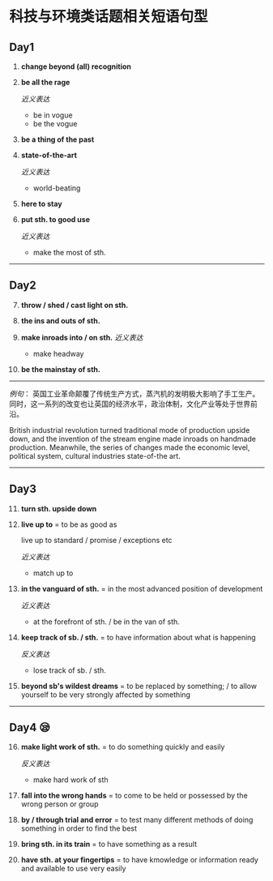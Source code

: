 # 科技与环境类话题相关短语句型

## Day1

1. **change beyond (all) recognition**

2. **be all the rage**

    *近义表达* 
   - be in vogue
   - be the vogue

3. **be a thing of the past**

4. **state-of-the-art**

    *近义表达*
    - world-beating

5. **here to stay**

6. **put sth. to good use**
   
   *近义表达*
    - make the most of sth.


---------------------
## Day2
7. **throw / shed / cast light on sth.**
   
8. **the ins and outs of sth.**

9. **make inroads into / on sth.**
    *近义表达*
    - make headway
10.  **be the mainstay of sth.**



--------

*例句*：
英国工业革命颠覆了传统生产方式，蒸汽机的发明极大影响了手工生产。同时，这一系列的改变也让英国的经济水平，政治体制，文化产业等处于世界前沿。

British industrial revolution turned traditional mode of production upside down, and the invention of the stream engine made inroads on handmade production. Meanwhile, the series of changes made the economic level, political system, cultural industries state-of-the art. 

--------

## Day3
11. **turn sth. upside down**
12. **live up to**
    = to be as good as

    live up to standard / promise / exceptions etc

    *近义表达*
    - match up to

13. **in the vanguard of sth.**
    = in the most advanced position of development 
    
    *近义表达*
    - at the forefront of sth. / be in the van of sth.

14. **keep track of sb. / sth.**
    = to have information about what is happening

    *反义表达*
    - lose track of sb. / sth.

15. **beyond sb's wildest dreams**
    = to be replaced by something; / 
    to allow yourself to be very strongly affected by something

------------------------
## Day4 :sleepy:

16. **make light work of sth.**
    = to do something quickly and easily

    *反义表达*
    - make hard work of sth

17. **fall into the wrong hands**
    = to come to be held or possessed by the wrong person or group

18. **by / through trial and error**
    = to test many different methods of doing something in order to find the best

19. **bring sth. in its train**
    = to have something as a result

20. **have sth. at your fingertips**
    = to have kmowledge or information ready and available to use very easily